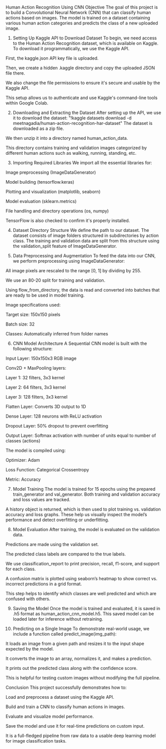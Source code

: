 Human Action Recognition Using CNN
Objective
The goal of this project is to build a Convolutional Neural Network (CNN) that can classify human actions based on images. The model is trained on a dataset containing various human action categories and predicts the class of a new uploaded image.

1. Setting Up Kaggle API to Download Dataset
To begin, we need access to the Human Action Recognition dataset, which is available on Kaggle. To download it programmatically, we use the Kaggle API.

First, the kaggle.json API key file is uploaded.

Then, we create a hidden .kaggle directory and copy the uploaded JSON file there.

We also change the file permissions to ensure it's secure and usable by the Kaggle API.

This setup allows us to authenticate and use Kaggle's command-line tools within Google Colab.

2. Downloading and Extracting the Dataset
After setting up the API, we use it to download the dataset:
"!kaggle datasets download -d meetnagadia/human-action-recognition-har-dataset"
The dataset is downloaded as a zip file.

We then unzip it into a directory named human_action_data.

This directory contains training and validation images categorized by different human actions such as walking, running, standing, etc.

3. Importing Required Libraries
We import all the essential libraries for:

Image preprocessing (ImageDataGenerator)

Model building (tensorflow.keras)

Plotting and visualization (matplotlib, seaborn)

Model evaluation (sklearn.metrics)

File handling and directory operations (os, numpy)

TensorFlow is also checked to confirm it's properly installed.

4. Dataset Directory Structure
We define the path to our dataset. The dataset consists of image folders structured in subdirectories by action class. The training and validation data are split from this structure using the validation_split feature of ImageDataGenerator.

5. Data Preprocessing and Augmentation
To feed the data into our CNN, we perform preprocessing using ImageDataGenerator:

All image pixels are rescaled to the range [0, 1] by dividing by 255.

We use an 80-20 split for training and validation.

Using flow_from_directory, the data is read and converted into batches that are ready to be used in model training.

Image specifications used:

Target size: 150x150 pixels

Batch size: 32

Classes: Automatically inferred from folder names

6. CNN Model Architecture
A Sequential CNN model is built with the following structure:

Input Layer: 150x150x3 RGB image

Conv2D + MaxPooling layers:

Layer 1: 32 filters, 3x3 kernel

Layer 2: 64 filters, 3x3 kernel

Layer 3: 128 filters, 3x3 kernel

Flatten Layer: Converts 3D output to 1D

Dense Layer: 128 neurons with ReLU activation

Dropout Layer: 50% dropout to prevent overfitting

Output Layer: Softmax activation with number of units equal to number of classes (actions)

The model is compiled using:

Optimizer: Adam

Loss Function: Categorical Crossentropy

Metric: Accuracy

7. Model Training
The model is trained for 15 epochs using the prepared train_generator and val_generator. Both training and validation accuracy and loss values are tracked.

A history object is returned, which is then used to plot training vs. validation accuracy and loss graphs. These help us visually inspect the model’s performance and detect overfitting or underfitting.

8. Model Evaluation
After training, the model is evaluated on the validation data.

Predictions are made using the validation set.

The predicted class labels are compared to the true labels.

We use classification_report to print precision, recall, f1-score, and support for each class.

A confusion matrix is plotted using seaborn’s heatmap to show correct vs. incorrect predictions in a grid format.

This step helps to identify which classes are well predicted and which are confused with others.

9. Saving the Model
Once the model is trained and evaluated, it is saved in .h5 format as human_action_cnn_model.h5. This saved model can be loaded later for inference without retraining.

10. Predicting on a Single Image
To demonstrate real-world usage, we include a function called predict_image(img_path):

It loads an image from a given path and resizes it to the input shape expected by the model.

It converts the image to an array, normalizes it, and makes a prediction.

It prints out the predicted class along with the confidence score.

This is helpful for testing custom images without modifying the full pipeline.

Conclusion
This project successfully demonstrates how to:

Load and preprocess a dataset using the Kaggle API.

Build and train a CNN to classify human actions in images.

Evaluate and visualize model performance.

Save the model and use it for real-time predictions on custom input.

It is a full-fledged pipeline from raw data to a usable deep learning model for image classification tasks.

